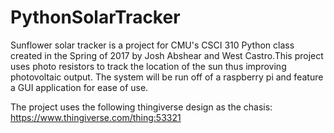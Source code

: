 # PythonSolarTracker
Sunflower solar tracker is a project for CMU's CSCI 310 Python class created in the Spring of 2017 by Josh Abshear and West Castro.This project uses photo resistors to track the location of the sun thus improving photovoltaic output. The system will be run off of a raspberry pi and feature a GUI application for ease of use.

The project uses the following thingiverse design as the chasis: https://www.thingiverse.com/thing:53321
